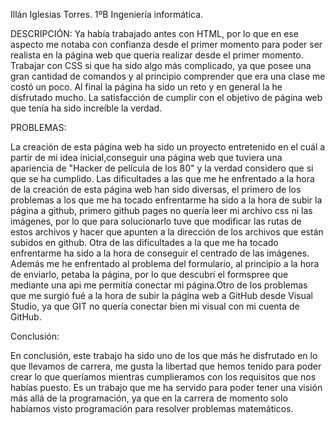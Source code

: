 Illán Iglesias Torres. 1ºB Ingeniería informática.

DESCRIPCIÓN:
Ya había trabajado antes con HTML, por lo que en ese aspecto me notaba con confianza desde el primer momento para poder ser realista en la página web que quería realizar desde el primer momento. Trabajar con CSS si que ha sido algo más complicado, ya que posee una gran cantidad de comandos y al principio comprender que era una clase me costó un poco. Al final la página ha sido un reto y en general la he disfrutado mucho. La satisfacción de cumplir con el objetivo de página web que tenía ha sido increíble la verdad. 




PROBLEMAS:

La creación de esta página web ha sido un proyecto entretenido en el cuál a partir de mi idea inicial,conseguir una página web que tuviera una apariencia de "Hacker de película de los 80" y la verdad considero que si que se ha cumplido.
Las dificultades a las que me he enfrentado a la hora de la creación de esta página web han sido diversas, el primero de los problemas a los que me ha tocado enfrentarme ha sido a la hora de subir la página a github, primero github pages no quería leer mi archivo css ni las imágenes, por lo que para solucionarlo tuve que modificar las rutas de estos archivos y hacer que apunten a la dirección de los archivos que están subidos en github. Otra de las dificultades a la que me ha tocado enfrentarme ha sido a la hora de conseguir el centrado de las imágenes. Además me he enfrentado al problema del formulario, al principio a la hora de enviarlo, petaba la página, por lo que descubrí el formspree que mediante una api me permitía conectar mi página.Otro de los problemas que me surgió fué a la hora de subir la página web a GitHub desde Visual Studio, ya que GIT no quería conectar bien mi visual con mi cuenta de GitHub.

Conclusión:

En conclusión, este trabajo ha sido uno de los que más he disfrutado en lo que llevamos de carrera, me gusta la libertad que hemos tenido para poder crear lo que queríamos mientras cumplieramos con los requisitos que nos habías puesto. Es un trabajo que me ha servido para poder tener una visión más allá de la programación, ya que en la carrera de momento solo habíamos visto programación para resolver problemas matemáticos. 
